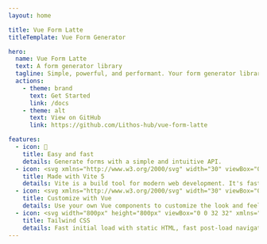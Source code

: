 ```yaml
---
layout: home

title: Vue Form Latte
titleTemplate: Vue Form Generator

hero:
  name: Vue Form Latte
  text: A form generator library
  tagline: Simple, powerful, and performant. Your form generator library.
  actions:
    - theme: brand
      text: Get Started
      link: /docs
    - theme: alt
      text: View on GitHub
      link: https://github.com/Lithos-hub/vue-form-latte

features:
  - icon: 📝
    title: Easy and fast
    details: Generate forms with a simple and intuitive API.
  - icon: <svg xmlns="http://www.w3.org/2000/svg" width="30" viewBox="0 0 256 256.32"><defs><linearGradient id="a" x1="-.828%" x2="57.636%" y1="7.652%" y2="78.411%"><stop offset="0%" stop-color="#41D1FF"/><stop offset="100%" stop-color="#BD34FE"/></linearGradient><linearGradient id="b" x1="43.376%" x2="50.316%" y1="2.242%" y2="89.03%"><stop offset="0%" stop-color="#FFEA83"/><stop offset="8.333%" stop-color="#FFDD35"/><stop offset="100%" stop-color="#FFA800"/></linearGradient></defs><path fill="url(#a)" d="M255.153 37.938 134.897 252.976c-2.483 4.44-8.862 4.466-11.382.048L.875 37.958c-2.746-4.814 1.371-10.646 6.827-9.67l120.385 21.517a6.537 6.537 0 0 0 2.322-.004l117.867-21.483c5.438-.991 9.574 4.796 6.877 9.62Z"/><path fill="url(#b)" d="M185.432.063 96.44 17.501a3.268 3.268 0 0 0-2.634 3.014l-5.474 92.456a3.268 3.268 0 0 0 3.997 3.378l24.777-5.718c2.318-.535 4.413 1.507 3.936 3.838l-7.361 36.047c-.495 2.426 1.782 4.5 4.151 3.78l15.304-4.649c2.372-.72 4.652 1.36 4.15 3.788l-11.698 56.621c-.732 3.542 3.979 5.473 5.943 2.437l1.313-2.028 72.516-144.72c1.215-2.423-.88-5.186-3.54-4.672l-25.505 4.922c-2.396.462-4.435-1.77-3.759-4.114l16.646-57.705c.677-2.35-1.37-4.583-3.769-4.113Z"/></svg>
    title: Made with Vite 5
    details: Vite is a build tool for modern web development. It's fast, lean, and easy to use.
  - icon: <svg xmlns="http://www.w3.org/2000/svg" width="30" viewBox="0 0 256 220.8"><path fill="#41B883" d="M204.8 0H256L128 220.8 0 0h97.92L128 51.2 157.44 0h47.36Z"/><path fill="#41B883" d="m0 0 128 220.8L256 0h-51.2L128 132.48 50.56 0H0Z"/><path fill="#35495E" d="M50.56 0 128 133.12 204.8 0h-47.36L128 51.2 97.92 0H50.56Z"/></svg>
    title: Customize with Vue
    details: Use your own Vue components to customize the look and feel of your forms.
  - icon: <svg width="800px" height="800px" viewBox="0 0 32 32" xmlns="http://www.w3.org/2000/svg"><title>file_type_tailwind</title><path d="M9,13.7q1.4-5.6,7-5.6c5.6,0,6.3,4.2,9.1,4.9q2.8.7,4.9-2.1-1.4,5.6-7,5.6c-5.6,0-6.3-4.2-9.1-4.9Q11.1,10.9,9,13.7ZM2,22.1q1.4-5.6,7-5.6c5.6,0,6.3,4.2,9.1,4.9q2.8.7,4.9-2.1-1.4,5.6-7,5.6c-5.6,0-6.3-4.2-9.1-4.9Q4.1,19.3,2,22.1Z" style="fill:#44a8b3"/></svg>
    title: Tailwind CSS
    details: Fast initial load with static HTML, fast post-load navigation with client-side routing.
---
```


<style>
:root {
  --vp-home-hero-name-color: transparent;
  --vp-home-hero-name-background: -webkit-linear-gradient(120deg, #41B883 20%, #34495E);

  --vp-home-hero-image-background-image: linear-gradient(-45deg, #41B883 50%, #34495E 50%);
  --vp-home-hero-image-filter: blur(44px);
}

@media (min-width: 640px) {
  :root {
    --vp-home-hero-image-filter: blur(56px);
  }
}

@media (min-width: 960px) {
  :root {
    --vp-home-hero-image-filter: blur(68px);
  }
}
</style>
